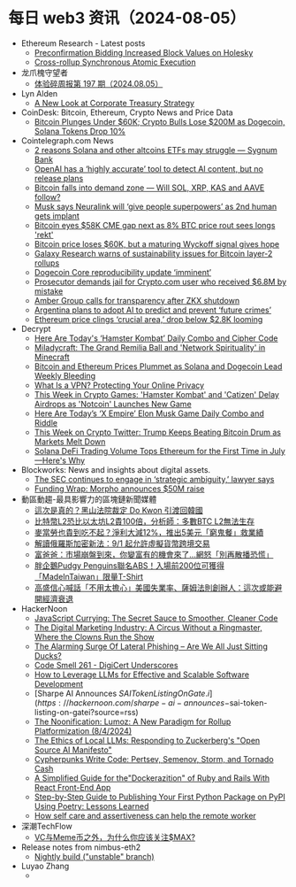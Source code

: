 # 每日 web3 资讯（2024-08-05）

- Ethereum Research - Latest posts
  - [Preconfirmation Bidding Increased Block Values on Holesky](https://ethresear.ch/t/preconfirmation-bidding-increased-block-values-on-holesky/20190#post_6)
  - [Cross-rollup Synchronous Atomic Execution](https://ethresear.ch/t/cross-rollup-synchronous-atomic-execution/20193#post_2)
- 龙爪槐守望者
  - [体验碎周报第 197 期（2024.08.05）](https://www.ftium4.com/ux-weekly-197.html)
- Lyn Alden
  - [A New Look at Corporate Treasury Strategy](https://www.lynalden.com/a-new-look-at-corporate-treasury-strategy/)
- CoinDesk: Bitcoin, Ethereum, Crypto News and Price Data
  - [Bitcoin Plunges Under $60K; Crypto Bulls Lose $200M as Dogecoin, Solana Tokens Drop 10%](https://www.coindesk.com/markets/2024/08/04/bitcoin-plunges-under-60k-crypto-bulls-lose-200m-as-dogecoin-solana-tokens-drop-10/?utm_medium=referral&utm_source=rss&utm_campaign=headlines)
- Cointelegraph.com News
  - [2 reasons Solana and other altcoins ETFs may struggle — Sygnum Bank](https://cointelegraph.com/news/2-reasons-solana-other-altcoins-etfs-may-struggle-sygnum-bank?utm_source=rss_feed&utm_medium=rss&utm_campaign=rss_partner_inbound)
  - [OpenAI has a ‘highly accurate’ tool to detect AI content, but no release plans](https://cointelegraph.com/news/open-ai-highly-accurate-tool-detect-ai-content-no-release-plans?utm_source=rss_feed&utm_medium=rss&utm_campaign=rss_partner_inbound)
  - [Bitcoin falls into demand zone — Will SOL, XRP, KAS and AAVE follow?](https://cointelegraph.com/news/bitcoin-falls-into-demand-zone-will-sol-xrp-kas-and-aave-follow?utm_source=rss_feed&utm_medium=rss&utm_campaign=rss_partner_inbound)
  - [Musk says Neuralink will ‘give people superpowers’ as 2nd human gets implant](https://cointelegraph.com/news/musk-neuralink-give-people-superpowers-2nd-human-gets-implant?utm_source=rss_feed&utm_medium=rss&utm_campaign=rss_partner_inbound)
  - [Bitcoin eyes $58K CME gap next as 8% BTC price rout sees longs &#039;rekt&#039;](https://cointelegraph.com/news/bitcoin-58k-cme-gap-8-btc-price-rout-longs-rekt?utm_source=rss_feed&utm_medium=rss&utm_campaign=rss_partner_inbound)
  - [Bitcoin price loses $60K, but a maturing Wyckoff signal gives hope](https://cointelegraph.com/news/bitcoin-price-loses-60k-maturing-wyckoff-signal?utm_source=rss_feed&utm_medium=rss&utm_campaign=rss_partner_inbound)
  - [Galaxy Research warns of sustainability issues for Bitcoin layer-2 rollups](https://cointelegraph.com/news/bitcoin-layer-2-rollups-sustainability-challenges?utm_source=rss_feed&utm_medium=rss&utm_campaign=rss_partner_inbound)
  - [Dogecoin Core reproducibility update ‘imminent’](https://cointelegraph.com/news/dogecoin-core-1-14-8-security-update?utm_source=rss_feed&utm_medium=rss&utm_campaign=rss_partner_inbound)
  - [Prosecutor demands jail for Crypto.com user who received $6.8M by mistake](https://cointelegraph.com/news/crypto-com-cryptocurrency-exchange-australian-prosecutors-jail-user-mistake-funds?utm_source=rss_feed&utm_medium=rss&utm_campaign=rss_partner_inbound)
  - [Amber Group calls for transparency after ZKX shutdown](https://cointelegraph.com/news/amber-group-responds-zkx-shutdown-transparency-support?utm_source=rss_feed&utm_medium=rss&utm_campaign=rss_partner_inbound)
  - [Argentina plans to adopt AI to predict and prevent ‘future crimes’](https://cointelegraph.com/news/argentina-government-ministry-of-security-uiaas-artificial-intelligence-ai?utm_source=rss_feed&utm_medium=rss&utm_campaign=rss_partner_inbound)
  - [Ethereum price clings ‘crucial area,’ drop below $2.8K looming](https://cointelegraph.com/news/ether-price-support-level-crucial-crypto-traders?utm_source=rss_feed&utm_medium=rss&utm_campaign=rss_partner_inbound)
- Decrypt
  - [Here Are Today's ‘Hamster Kombat’ Daily Combo and Cipher Code](https://decrypt.co/resources/todays-hamster-kombat-daily-combo-cipher-code)
  - [Miladycraft: The Grand Remilia Ball and 'Network Spirituality' in Minecraft](https://decrypt.co/243073/miladycraft-metaverse-art-piece-grand-remilia-ball-minecraft)
  - [Bitcoin and Ethereum Prices Plummet as Solana and Dogecoin Lead Weekly Bleeding](https://decrypt.co/243091/bitcoin-ethereum-prices-plummet-solana-dogecoin-lead-bleeding)
  - [What Is a VPN? Protecting Your Online Privacy](https://decrypt.co/resources/what-is-a-vpn-protecting-your-online-privacy)
  - [This Week in Crypto Games: 'Hamster Kombat' and 'Catizen' Delay Airdrops as 'Notcoin' Launches New Game](https://decrypt.co/242913/this-week-crypto-games-hamster-kombat-catizen-airdrop-delays-notcoin)
  - [Here Are Today’s ‘X Empire’ Elon Musk Game Daily Combo and Riddle](https://decrypt.co/resources/todays-musk-empire-stock-exchange-daily-combo)
  - [This Week on Crypto Twitter: Trump Keeps Beating Bitcoin Drum as Markets Melt Down](https://decrypt.co/242998/this-week-crypto-twitter-trump-bitcoin-drum-markets-melt-down)
  - [Solana DeFi Trading Volume Tops Ethereum for the First Time in July—Here's Why](https://decrypt.co/242977/solana-defi-dex-volume-tops-ethereum-first-time)
- Blockworks: News and insights about digital assets.
  - [The SEC continues to engage in ‘strategic ambiguity,’ lawyer says](https://blockworks.co/news/nft-artists-sue-sec-regulatory-uncertainty)
  - [Funding Wrap: Morpho announces $50M raise](https://blockworks.co/news/crypto-lending-depin-ai-firm-fundraises)
- 動區動趨-最具影響力的區塊鏈新聞媒體
  - [這次是真的？黑山法院裁定 Do Kwon 引渡回韓國](https://www.blocktempo.com/do-kwons-extradition-to-south-korea-is-a-foregone-conclusion-complete-summary-of-the-litigation-process-of-the-terraform-fraud-case/)
  - [比特幣L2恐比以太坊L2貴100倍，分析師：多數BTC L2無法生存](https://www.blocktempo.com/most-bitcoin-layer-2-networks-wont-survive/)
  - [麥當勞也貴到吃不起？淨利大減12%，推出5美元「窮鬼餐」救業績](https://www.blocktempo.com/mcdonald-admit-diners-think-prices-are-too-high/)
  - [解讀俄羅斯加密新法：9/1 起允許虛擬貨幣跨境交易](https://www.blocktempo.com/interpret-russia-new-bill-that-cryptocurrency-can-be-used-to-cross-border-tradeand-exchange-trade/)
  - [富爸爸：市場崩盤到來，你變富有的機會來了…網怒「別再散播恐慌」](https://www.blocktempo.com/btc-etfs-see-biggest-single-day-outflow/)
  - [胖企鵝Pudgy Penguins聯名ABS！入場前200位可獲得「MadeInTaiwan」限量T-Shirt](https://www.blocktempo.com/abs-and-pudgy-penguins-announce-a-special-collaboration/)
  - [高盛信心喊話「不用太擔心」美國失業率、薩姆法則創辦人：這次或能避開經濟衰退](https://www.blocktempo.com/david-solomon-bitcoin-could-become-a-store-of-value/)
- HackerNoon
  - [JavaScript Currying: The Secret Sauce to Smoother, Cleaner Code](https://hackernoon.com/javascript-currying-the-secret-sauce-to-smoother-cleaner-code?source=rss)
  - [The Digital Marketing Industry: A Circus Without a Ringmaster, Where the Clowns Run the Show](https://hackernoon.com/the-digital-marketing-industry-a-circus-without-a-ringmaster-where-the-clowns-run-the-show?source=rss)
  - [The Alarming Surge Of Lateral Phishing – Are We All Just Sitting Ducks?](https://hackernoon.com/the-alarming-surge-of-lateral-phishing-are-we-all-just-sitting-ducks?source=rss)
  - [Code Smell 261 - DigiCert Underscores](https://hackernoon.com/code-smell-261-digicert-underscores?source=rss)
  - [How to Leverage LLMs for Effective and Scalable Software Development](https://hackernoon.com/how-to-leverage-llms-for-effective-and-scalable-software-development?source=rss)
  - [Sharpe AI Announces $SAI Token Listing On Gate.i](https://hackernoon.com/sharpe-ai-announces-$sai-token-listing-on-gatei?source=rss)
  - [The Noonification: Lumoz: A New Paradigm for Rollup Platformization (8/4/2024)](https://hackernoon.com/8-4-2024-noonification?source=rss)
  - [The Ethics of Local LLMs: Responding to Zuckerberg's "Open Source AI Manifesto"](https://hackernoon.com/the-ethics-of-local-llms-responding-to-zuckerbergs-open-source-ai-manifesto?source=rss)
  - [Cypherpunks Write Code: Pertsev, Semenov, Storm, and Tornado Cash](https://hackernoon.com/cypherpunks-write-code-pertsev-semenov-storm-and-tornado-cash?source=rss)
  - [A Simplified Guide for the"Dockerazition" of Ruby and Rails With React Front-End App](https://hackernoon.com/a-simplified-guide-for-thedockerazition-of-ruby-and-rails-with-react-front-end-app?source=rss)
  - [Step-by-Step Guide to Publishing Your First Python Package on PyPI Using Poetry: Lessons Learned](https://hackernoon.com/step-by-step-guide-to-publishing-your-first-python-package-on-pypi-using-poetry-lessons-learned?source=rss)
  - [How self care and assertiveness can help the remote worker](https://hackernoon.com/how-self-care-and-assertiveness-can-help-the-remote-worker?source=rss)
- 深潮TechFlow
  - [VC与Meme币之外，为什么你应该关注$MAX?](https://techflowpost.mirror.xyz/SOmAcgdqZOZl2S_m4wzxQON0OhN5N0ddZ7SqCQR9weU)
- Release notes from nimbus-eth2
  - [Nightly build ("unstable" branch)](https://github.com/status-im/nimbus-eth2/releases/tag/nightly)
- Luyao Zhang
  - [](https://zhangluyao.com/blog/tilopa_/)
